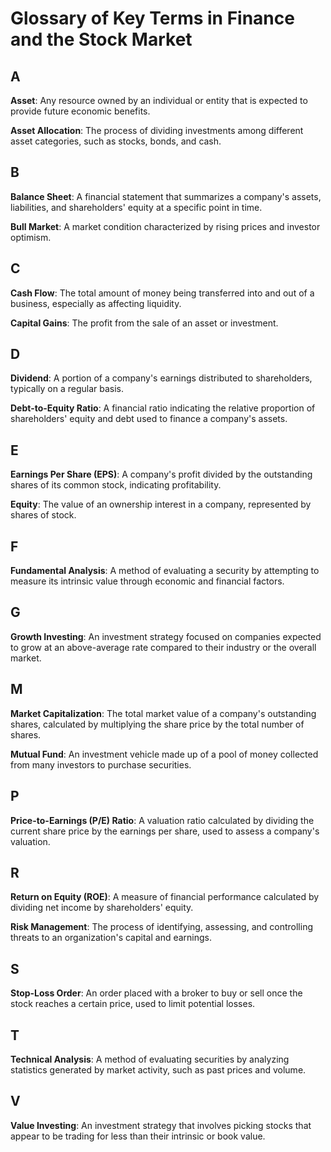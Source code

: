 # Glossary of Key Terms in Finance and the Stock Market

## A

**Asset**: Any resource owned by an individual or entity that is expected to provide future economic benefits.

**Asset Allocation**: The process of dividing investments among different asset categories, such as stocks, bonds, and cash.

## B

**Balance Sheet**: A financial statement that summarizes a company's assets, liabilities, and shareholders' equity at a specific point in time.

**Bull Market**: A market condition characterized by rising prices and investor optimism.

## C

**Cash Flow**: The total amount of money being transferred into and out of a business, especially as affecting liquidity.

**Capital Gains**: The profit from the sale of an asset or investment.

## D

**Dividend**: A portion of a company's earnings distributed to shareholders, typically on a regular basis.

**Debt-to-Equity Ratio**: A financial ratio indicating the relative proportion of shareholders' equity and debt used to finance a company's assets.

## E

**Earnings Per Share (EPS)**: A company's profit divided by the outstanding shares of its common stock, indicating profitability.

**Equity**: The value of an ownership interest in a company, represented by shares of stock.

## F

**Fundamental Analysis**: A method of evaluating a security by attempting to measure its intrinsic value through economic and financial factors.

## G

**Growth Investing**: An investment strategy focused on companies expected to grow at an above-average rate compared to their industry or the overall market.

## M

**Market Capitalization**: The total market value of a company's outstanding shares, calculated by multiplying the share price by the total number of shares.

**Mutual Fund**: An investment vehicle made up of a pool of money collected from many investors to purchase securities.

## P

**Price-to-Earnings (P/E) Ratio**: A valuation ratio calculated by dividing the current share price by the earnings per share, used to assess a company's valuation.

## R

**Return on Equity (ROE)**: A measure of financial performance calculated by dividing net income by shareholders' equity.

**Risk Management**: The process of identifying, assessing, and controlling threats to an organization's capital and earnings.

## S

**Stop-Loss Order**: An order placed with a broker to buy or sell once the stock reaches a certain price, used to limit potential losses.

## T

**Technical Analysis**: A method of evaluating securities by analyzing statistics generated by market activity, such as past prices and volume.

## V

**Value Investing**: An investment strategy that involves picking stocks that appear to be trading for less than their intrinsic or book value.